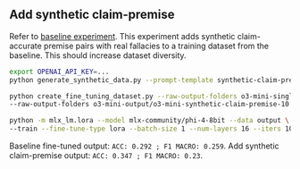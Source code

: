 ## Add synthetic claim-premise
Refer to [baseline experiment](baseline.md). This experiment adds synthetic claim-accurate premise pairs with real fallacies to a training dataset from the baseline. This should increase dataset diversity.

```bash
export OPENAI_API_KEY=...
python generate_synthetic_data.py --prompt-template synthetic-claim-premise --n-synthetic-entries 10

python create_fine_tuning_dataset.py --raw-output-folders o3-mini-single-class-synthetic-fallacy-20 \
--raw-output-folders o3-mini-output/o3-mini-synthetic-claim-premise-10

python -m mlx_lm.lora --model mlx-community/phi-4-8bit --data output \
--train --fine-tune-type lora --batch-size 1 --num-layers 16 --iters 1000 --adapter-path adapters
```

Baseline fine-tuned output: `ACC: 0.292 ; F1 MACRO: 0.259`. Add synthetic claim-premise output: `ACC: 0.347 ; F1 MACRO: 0.23`.
